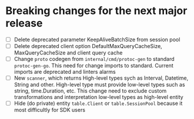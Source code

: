 # Breaking changes for the next major release
- [ ] Delete deprecated parameter KeepAliveBatchSize from session pool
- [ ] Delete deprecated client option DefaultMaxQueryCacheSize, MaxQueryCacheSize and client query cache
- [ ] Change `proto` codegen from `internal/cmd/protoc-gen` to standard `protoc-gen-go`. This need for change
  imports to standard. Current imports are deprecated and linters alarms
- [ ] New `scanner`, which returns High-level types sych as Interval, Datetime, String and other. High-level type must
  provide low-level types such as string, time.Duration, etc. This change need to exclude custom transformations
  and interpretation low-level types as high-level entity
- [ ] Hide (do private) entity `table.Client` or `table.SessionPool` because it most difficultly for SDK users
